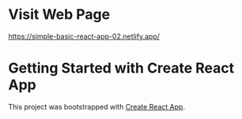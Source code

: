 # Visit Web Page
https://simple-basic-react-app-02.netlify.app/
# Getting Started with Create React App

This project was bootstrapped with [Create React App](https://github.com/facebook/create-react-app).


